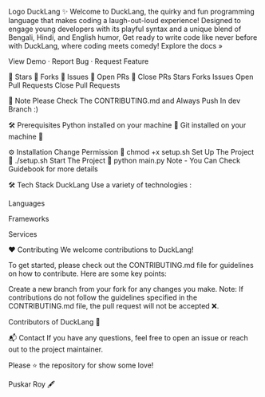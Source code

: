 Logo
DuckLang ✨
Welcome to DuckLang, the quirky and fun programming language that makes coding a laugh-out-loud experience! Designed to engage young developers with its playful syntax and a unique blend of Bengali, Hindi, and English humor, Get ready to write code like never before with DuckLang, where coding meets comedy!
Explore the docs »

View Demo · Report Bug · Request Feature

🌟 Stars	🍴 Forks	🐛 Issues	🔔 Open PRs	🔕 Close PRs
Stars	Forks	Issues	Open Pull Requests	Close Pull Requests


🚨 Note
Please Check The CONTRIBUTING.md and Always Push In dev Branch :)


🛠️ Prerequisites
Python installed on your machine 🐍
Git installed on your machine 🐙


⚙️ Installation
Change Permission 🛃
   chmod +x setup.sh
Set Up The Project 🟰
   ./setup.sh
Start The Project 🚀
   python main.py
Note - You Can Check Guidebook for more details



🛠️ Tech Stack
DuckLang Use a variety of technologies :

Languages

Frameworks

Services



❤️ Contributing
We welcome contributions to DuckLang!

To get started, please check out the CONTRIBUTING.md file for guidelines on how to contribute. Here are some key points:

Create a new branch from your fork for any changes you make.
Note: If contributions do not follow the guidelines specified in the CONTRIBUTING.md file, the pull request will not be accepted ❌.

Contributors of DuckLang 🚀



📬 Contact
If you have any questions, feel free to open an issue or reach out to the project maintainer.

Please ⭐ the repository for show some love!

Puskar Roy 🖋️
